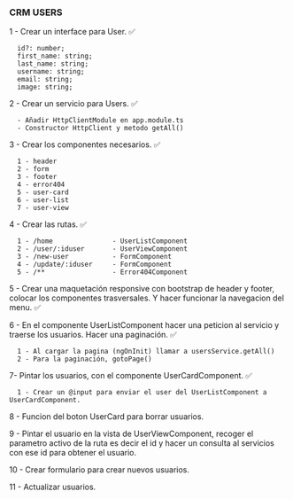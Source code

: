 ### CRM USERS

1 - Crear un interface para User. ✅

      id?: number;
      first_name: string;
      last_name: string;
      username: string;
      email: string;
      image: string;

2 - Crear un servicio para Users. ✅ 

      - Añadir HttpClientModule en app.module.ts
      - Constructor HttpClient y metodo getAll()

3 - Crear los componentes necesarios. ✅ 

      1 - header
      2 - form
      3 - footer
      4 - error404 
      5 - user-card
      6 - user-list
      7 - user-view

4 - Crear las rutas. ✅ 

      1 - /home               - UserListComponent
      2 - /user/:iduser       - UserViewComponent
      3 - /new-user           - FormComponent
      4 - /update/:iduser     - FormComponent
      5 - /**                 - Error404Component

5 - Crear una maquetación responsive con bootstrap de header y footer, colocar los componentes trasversales. Y hacer funcionar la navegacion del menu. ✅ 

6 - En el componente UserListComponent hacer una peticion al servicio y traerse los usuarios. Hacer una paginación. ✅ 

      1 - Al cargar la pagina (ngOnInit) llamar a usersService.getAll()
      2 - Para la paginación, gotoPage()

7- Pintar los usuarios, con el componente UserCardComponent. ✅ 

      1 - Crear un @input para enviar el user del UserListComponent a UserCardComponent.

8 - Funcion del boton UserCard para borrar usuarios.

9 - Pintar el usuario en la vista de UserViewComponent, recoger el parametro activo de la ruta es decir el id y hacer un consulta al servicios con ese id para obtener el usuario.

10 - Crear formulario para crear nuevos usuarios.

11 - Actualizar usuarios.